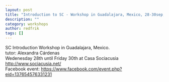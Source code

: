 ```yaml
---
layout: post
title: "Introduction to SC - Workshop in Guadalajara, Mexico, 28-30sep, 2011"
description: ""
category: workshops
author: redfrik
tags: []
---
```

<div>SC Introduction Workshop in Guadalajara, Mexico.</div>
<div>tutor: <span>Alexandra Cárdenas</span></div>
<div></div>
<div>Wedenesday 28th until Friday 30th at Casa Sociacusia <a href="http://www.sociacusia.net/">http://www.sociacusia.net/</a></div>
<div></div>
<div>Facebook event: <a href="https://www.facebook.com/event.php?eid=137654576331231">https://www.facebook.com/event.php?eid=137654576331231</a></div>
<div></div>
